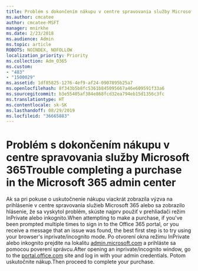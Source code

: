 ```yaml
---
title: Problém s dokončením nákupu v centre spravovania služby Microsoft 365
ms.author: cmcatee
author: cmcatee-MSFT
manager: mnirkhe
ms.date: 2/23/2018
ms.audience: Admin
ms.topic: article
ROBOTS: NOINDEX, NOFOLLOW
localization_priority: Priority
ms.collection: Adm_O365
ms.custom:
- "483"
- "1500029"
ms.assetid: 1df85825-1276-4ef9-af24-0907895b25a7
ms.openlocfilehash: 8f343b5b8fc5361b845095667a46e609591f33a6
ms.sourcegitcommit: b3e55405af384e868fcd32ea794eb15d1356c3fc
ms.translationtype: HT
ms.contentlocale: sk-SK
ms.lasthandoff: 08/29/2019
ms.locfileid: "36665883"
---
```

# <a name="trouble-completing-a-purchase-in-the-microsoft-365-admin-center"></a><span data-ttu-id="229a8-102">Problém s dokončením nákupu v centre spravovania služby Microsoft 365</span><span class="sxs-lookup"><span data-stu-id="229a8-102">Trouble completing a purchase in the Microsoft 365 admin center</span></span>

<span data-ttu-id="229a8-103">Ak sa pri pokuse o uskutočnenie nákupu viackrát zobrazila výzva na prihlásenie v centre spravovania služieb Microsoft 365 alebo sa zobrazilo hlásenie, že sa vyskytol problém, skúste najprv použiť v prehliadači režim InPrivate alebo inkognito.</span><span class="sxs-lookup"><span data-stu-id="229a8-103">When attempting to make a purchase, if you've been prompted multiple times to sign in to the Office 365 portal, or you receive a message that an issue was found, the best first step is to try using your browser's inprivate/incognito mode.</span></span> <span data-ttu-id="229a8-104">Po otvorení okna režimu InPrivate alebo inkognito prejdite na lokalitu [admin.microsoft.com](https://admin.microsoft.com) a prihláste sa pomocou poverení správcu.</span><span class="sxs-lookup"><span data-stu-id="229a8-104">After opening an inprivate/incognito window, go to the [portal.office.com](https://admin.microsoft.com) site and log in with your admin credentials.</span></span> <span data-ttu-id="229a8-105">Potom uskutočnite nákup.</span><span class="sxs-lookup"><span data-stu-id="229a8-105">Then proceed to complete your purchase.</span></span>
